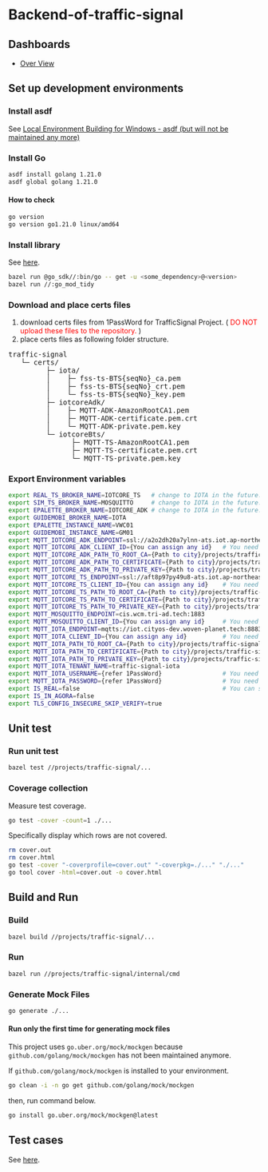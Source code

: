 # Backend-of-traffic-signal

## Dashboards

- [Over View](https://observability.cityos-dev.woven-planet.tech/grafana/d/7fea7e00ec343eb65a60c2bee21aee06c4d9cf46/backend-of-traffic-signal-dashboard?orgId=1&refresh=5m&var-severity=INFO&var-tag=All&var-keyword=)

## Set up development environments

### Install asdf

See [Local Environment Building for Windows - asdf (but will not be maintained any more)](https://confluence.tri-ad.tech/pages/viewpage.action?pageId=151770232#id-%E3%83%AD%E3%83%BC%E3%82%AB%E3%83%AB%E7%92%B0%E5%A2%83%E6%A7%8B%E7%AF%89forWindows-asdf)

### Install Go

```sh
asdf install golang 1.21.0
asdf global golang 1.21.0
```

#### How to check

```sh
go version
go version go1.21.0 linux/amd64
```

### Install library

See [here](https://github.com/wp-wcm/city/pull/22707#:~:text=https%3A//github.com/wp%2Dwcm/city/blob/main/docs/development/go/README.md%23updating%2Ddependencies).

```sh
bazel run @go_sdk//:bin/go -- get -u <some_dependency>@<version>
bazel run //:go_mod_tidy
```

### Download and place certs files

1. download certs files from 1PassWord for TrafficSignal Project.  (<span style="color: red; "> DO NOT upload these files to the repository. </span>)
2. place certs files as following folder structure.

<pre>
traffic-signal
   └─ certs/  
         ├─ iota/
         │    ├─ fss-ts-BTS{seqNo}_ca.pem
         │    ├─ fss-ts-BTS{seqNo}_crt.pem
         │    └─ fss-ts-BTS{seqNo}_key.pem
         ├─ iotcoreAdk/
         │    ├─ MQTT-ADK-AmazonRootCA1.pem
         │    ├─ MQTT-ADK-certificate.pem.crt
         │    └─ MQTT-ADK-private.pem.key
         └─ iotcoreBts/
               ├─ MQTT-TS-AmazonRootCA1.pem
               ├─ MQTT-TS-certificate.pem.crt
               └─ MQTT-TS-private.pem.key
</pre>

### Export Environment variables

```sh
export REAL_TS_BROKER_NAME=IOTCORE_TS   # change to IOTA in the future.
export SIM_TS_BROKER_NAME=MOSQUITTO     # change to IOTA in the future.
export EPALETTE_BROKER_NAME=IOTCORE_ADK # change to IOTA in the future.
export GUIDEMOBI_BROKER_NAME=IOTA
export EPALETTE_INSTANCE_NAME=VWC01
export GUIDEMOBI_INSTANCE_NAME=GM01
export MQTT_IOTCORE_ADK_ENDPOINT=ssl://a2o2dh20a7ylnn-ats.iot.ap-northeast-1.amazonaws.com:8883
export MQTT_IOTCORE_ADK_CLIENT_ID={You can assign any id}   # You need to edit.
export MQTT_IOTCORE_ADK_PATH_TO_ROOT_CA={Path to city}/projects/traffic-signal/certs/iotcoreAdk/MQTT-ADK-AmazonRootCA1.pem       # You need to edit.
export MQTT_IOTCORE_ADK_PATH_TO_CERTIFICATE={Path to city}/projects/traffic-signal/certs/iotcoreAdk/MQTT-ADK-certificate.pem.crt # You need to edit.
export MQTT_IOTCORE_ADK_PATH_TO_PRIVATE_KEY={Path to city}/projects/traffic-signal/certs/iotcoreAdk/MQTT-ADK-private.pem.key     # You need to edit.
export MQTT_IOTCORE_TS_ENDPOINT=ssl://aft8p97py49u8-ats.iot.ap-northeast-1.amazonaws.com:8883
export MQTT_IOTCORE_TS_CLIENT_ID={You can assign any id}    # You need to edit.
export MQTT_IOTCORE_TS_PATH_TO_ROOT_CA={Path to city}/projects/traffic-signal/certs/iotcoreBts/MQTT-TS-AmazonRootCA1.pem         # You need to edit.
export MQTT_IOTCORE_TS_PATH_TO_CERTIFICATE={Path to city}/projects/traffic-signal/certs/iotcoreBts/MQTT-TS-certificate.pem.crt   # You need to edit.
export MQTT_IOTCORE_TS_PATH_TO_PRIVATE_KEY={Path to city}/projects/traffic-signal/certs/iotcoreBts/MQTT-TS-private.pem.key       # You need to edit.
export MQTT_MOSQUITTO_ENDPOINT=cis.wcm.tri-ad.tech:1883
export MQTT_MOSQUITTO_CLIENT_ID={You can assign any id}     # You need to edit.
export MQTT_IOTA_ENDPOINT=mqtts://iot.cityos-dev.woven-planet.tech:8883
export MQTT_IOTA_CLIENT_ID={You can assign any id}          # You need to edit.
export MQTT_IOTA_PATH_TO_ROOT_CA={Path to city}/projects/traffic-signal/certs/iota/fss-ts-BTS00_ca.pem       # You need to edit.
export MQTT_IOTA_PATH_TO_CERTIFICATE={Path to city}/projects/traffic-signal/certs/iota/fss-ts-BTS00_crt.pem  # You need to edit.
export MQTT_IOTA_PATH_TO_PRIVATE_KEY={Path to city}/projects/traffic-signal/certs/iota/fss-ts-BTS00_key.pem  # You need to edit.
export MQTT_IOTA_TENANT_NAME=traffic-signal-iota
export MQTT_IOTA_USERNAME={refer 1PassWord}                 # You need to edit.
export MQTT_IOTA_PASSWORD={refer 1PassWord}                 # You need to edit.
export IS_REAL=false                                        # You can switch.
export IS_IN_AGORA=false
export TLS_CONFIG_INSECURE_SKIP_VERIFY=true
```

## Unit test

### Run unit test

```sh
bazel test //projects/traffic-signal/...
```

### Coverage collection

Measure test coverage.

```sh
go test -cover -count=1 ./...
```

Specifically display which rows are not covered.

```sh
rm cover.out
rm cover.html
go test -cover "-coverprofile=cover.out" "-coverpkg=./..." "./..."
go tool cover -html=cover.out -o cover.html
```

## Build and Run

### Build

```sh
bazel build //projects/traffic-signal/...
```

### Run

```sh
bazel run //projects/traffic-signal/internal/cmd
```

### Generate Mock Files

```sh
go generate ./...
```

#### Run only the first time for generating mock files

This project uses `go.uber.org/mock/mockgen` because `github.com/golang/mock/mockgen` has not been maintained anymore.

If `github.com/golang/mock/mockgen` is installed to your environment.

```bash
go clean -i -n go get github.com/golang/mock/mockgen
```

then, run command below.

```bash
go install go.uber.org/mock/mockgen@latest
```

## Test cases

See [here](https://docs.google.com/document/d/1KVkccIwZUffUOxhJRPYp2j4S67dbZcdoxiVLvk1GZPY/edit).